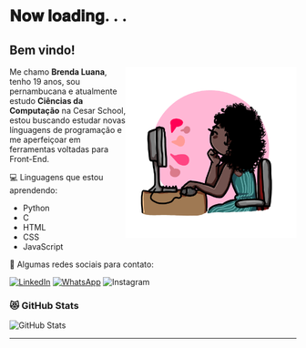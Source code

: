 # 𝐍𝐨𝐰 𝐥𝐨𝐚𝐝𝐢𝐧𝐠. . .
## Bem vindo!

<img src="readmeart.png" alt="ilustração de um computador" min-width="400px" max-width="400px" width="300px" align="right">

Me chamo __Brenda Luana__, tenho 19 anos, sou pernambucana e atualmente estudo __Ciências da Computação__ na Cesar School, estou buscando estudar novas línguagens de programação e me aperfeiçoar em ferramentas voltadas para Front-End.

<p align="left">
   💻 Linguagens que estou aprendendo: 
   
   * Python
   * C
   * HTML
   * CSS
   * JavaScript
</p>

<p align="left">
  💌 Algumas redes sociais para contato: 
  <p align="left">
  <a href="#" title="LinkedIn">
  <img src="https://img.shields.io/badge/-Linkedin-0e76a8?style=flat-square&logo=Linkedin&logoColor=white&link=https://www.linkedin.com/in/brenda-luana-bezerra/" alt="LinkedIn"/></a>
  <a href="#" title="WhatsApp">
  <img src="https://img.shields.io/badge/-WhatsApp-25d366?style=flat-square&labelColor=25d366&logo=whatsapp&logoColor=white&link=https://api.whatsapp.com/send?phone=5581997624275&text=sua%20mensagem" alt="WhatsApp"/></a>
  <img src="https://img.shields.io/badge/-Instagram-DF0174?style=flat-square&labelColor=DF0174&logo=instagram&logoColor=white&link=https://www.instagram.com/brendalluanna/" alt="Instagram"/></a>
</p>
</p>

### 😻 GitHub Stats
![GitHub Stats](https://github-readme-stats.vercel.app/api?username=Brendalu2005&show_icons=true&theme=synthwave)

---

